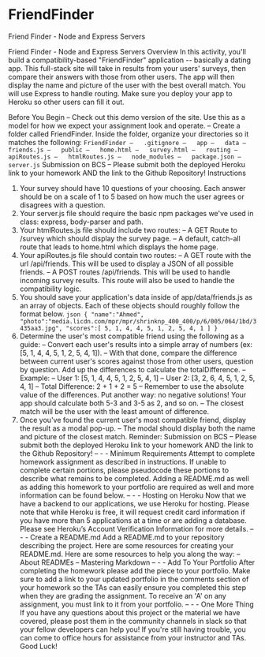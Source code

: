 # FriendFinder
Friend Finder - Node and Express Servers


Friend Finder - Node and Express Servers
Overview
In this activity, you'll build a compatibility-based "FriendFinder" application -- basically a dating app. This full-stack site will take in results from your users' surveys, then compare their answers with those from other users. The app will then display the name and picture of the user with the best overall match. 
You will use Express to handle routing. Make sure you deploy your app to Heroku so other users can fill it out.

Before You Begin
–	Check out this demo version of the site. Use this as a model for how we expect your assignment look and operate.
–	Create a folder called FriendFinder. Inside the folder, organize your directories so it matches the following:
  `
  FriendFinder
–	.gitignore
–	app
–	data
–	friends.js
–	public
–	home.html
–	survey.html
–	routing
–	apiRoutes.js
–	htmlRoutes.js
–	node_modules
–	package.json
–	server.js
  `
Submission on BCS
–	Please submit both the deployed Heroku link to your homework AND the link to the Github Repository!
Instructions
1.	Your survey should have 10 questions of your choosing. Each answer should be on a scale of 1 to 5 based on how much the user agrees or disagrees with a question.
2.	Your server.js file should require the basic npm packages we've used in class: express, body-parser and path.
3.	Your htmlRoutes.js file should include two routes:
–	A GET Route to /survey which should display the survey page.
–	A default, catch-all route that leads to home.html which displays the home page. 
1.	Your apiRoutes.js file should contain two routes:
–	A GET route with the url /api/friends. This will be used to display a JSON of all possible friends.
–	A POST routes /api/friends. This will be used to handle incoming survey results. This route will also be used to handle the compatibility logic. 
1.	You should save your application's data inside of app/data/friends.js as an array of objects. Each of these objects should roughly follow the format below.
`json
{
  "name":"Ahmed",
  "photo":"media.licdn.com/mpr/mpr/shrinknp_400_400/p/6/005/064/1bd/3435aa3.jpg",
  "scores":[
      5,
      1,
      4,
      4,
      5,
      1,
      2,
      5,
      4,
      1
    ]
}
`
1.	Determine the user's most compatible friend using the following as a guide:
–	Convert each user's results into a simple array of numbers (ex: [5, 1, 4, 4, 5, 1, 2, 5, 4, 1]).
–	With that done, compare the difference between current user's scores against those from other users, question by question. Add up the differences to calculate the totalDifference.
–	Example: 
–	User 1: [5, 1, 4, 4, 5, 1, 2, 5, 4, 1]
–	User 2: [3, 2, 6, 4, 5, 1, 2, 5, 4, 1]
–	Total Difference: 2 + 1 + 2 = 5
–	Remember to use the absolute value of the differences. Put another way: no negative solutions! Your app should calculate both 5-3 and 3-5 as 2, and so on. 
–	The closest match will be the user with the least amount of difference.
1.	Once you've found the current user's most compatible friend, display the result as a modal pop-up.
–	The modal should display both the name and picture of the closest match.
Reminder: Submission on BCS
–	Please submit both the deployed Heroku link to your homework AND the link to the Github Repository!
–	- -
Minimum Requirements
Attempt to complete homework assignment as described in instructions. If unable to complete certain portions, please pseudocode these portions to describe what remains to be completed. Adding a README.md as well as adding this homework to your portfolio are required as well and more information can be found below.
–	- -
Hosting on Heroku
Now that we have a backend to our applications, we use Heroku for hosting. Please note that while Heroku is free, it will request credit card information if you have more than 5 applications at a time or are adding a database. 
Please see Heroku’s Account Verification Information for more details. 
–	- -
Create a README.md
Add a README.md to your repository describing the project. Here are some resources for creating your README.md. Here are some resources to help you along the way:
–	About READMEs
–	Mastering Markdown
–	- -
Add To Your Portfolio
After completing the homework please add the piece to your portfolio. Make sure to add a link to your updated portfolio in the comments section of your homework so the TAs can easily ensure you completed this step when they are grading the assignment. To receive an 'A' on any assignment, you must link to it from your portfolio.
–	- -
One More Thing
If you have any questions about this project or the material we have covered, please post them in the community channels in slack so that your fellow developers can help you! If you're still having trouble, you can come to office hours for assistance from your instructor and TAs.
Good Luck!

